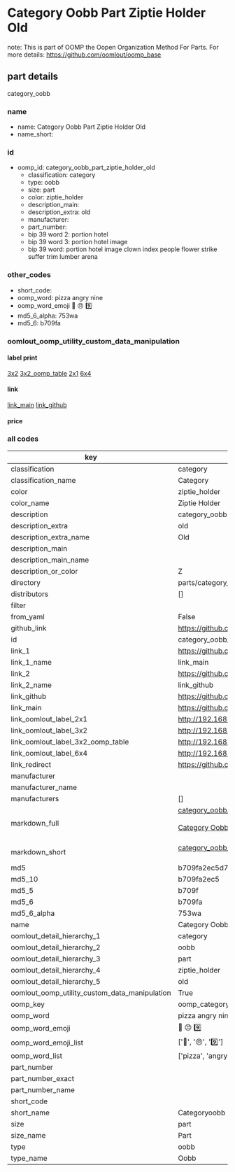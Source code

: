 # Category Oobb Part Ziptie Holder Old  

note: This is part of OOMP the Oopen Organization Method For Parts. For more details: https://github.com/oomlout/oomp_base

##  part details
  



category_oobb



### name
* name: Category Oobb Part Ziptie Holder Old
* name_short: 
### id
* oomp_id: category_oobb_part_ziptie_holder_old
  * classification: category
  * type: oobb
  * size: part
  * color: ziptie_holder
  * description_main: 
  * description_extra: old
  * manufacturer: 
  * part_number: 
  * bip 39 word 2: portion hotel
  * bip 39 word 3: portion hotel image
  * bip 39 word: portion hotel image clown index people flower strike suffer trim lumber arena

### other_codes
* short_code: 
* oomp_word: pizza angry nine
* oomp_word_emoji :pizza: :angry: :nine:
* md5_6_alpha: 753wa
* md5_6: b709fa






### oomlout_oomp_utility_custom_data_manipulation
#### label print
[3x2](http://192.168.1.245:1112/?label=oomp%20753wa)
[3x2_oomp_table](http://192.168.1.108:1112/?label=oomp%20753wa)
[2x1](http://192.168.1.242:1112/?label=oomp%20753wa)
[6x4](http://192.168.1.55:1112/?label=oomp%20753wa)    

#### link

[link_main](https://github.com/oomlout/oomlout_oomp_version_1_messy/tree/main/parts/category_oobb_part_ziptie_holder_old) [link_github](https://github.com/oomlout/oomlout_oomp_version_1_messy/tree/main/parts/category_oobb_part_ziptie_holder_old)                             

#### price







### all codes 
| key | value |  
| --- | --- |  
| classification | category |  
| classification_name | Category |  
| color | ziptie_holder |  
| color_name | Ziptie Holder |  
| description | category_oobb |  
| description_extra | old |  
| description_extra_name | Old |  
| description_main |  |  
| description_main_name |  |  
| description_or_color | Z  |  
| directory | parts/category_oobb_part_ziptie_holder_old |  
| distributors | [] |  
| filter |  |  
| from_yaml | False |  
| github_link | https://github.com/oomlout/oomlout_oomp_part_src/tree/main/parts/category_oobb_part_ziptie_holder_old |  
| id | category_oobb_part_ziptie_holder_old |  
| link_1 | https://github.com/oomlout/oomlout_oomp_version_1_messy/tree/main/parts/category_oobb_part_ziptie_holder_old |  
| link_1_name | link_main |  
| link_2 | https://github.com/oomlout/oomlout_oomp_version_1_messy/tree/main/parts/category_oobb_part_ziptie_holder_old |  
| link_2_name | link_github |  
| link_github | https://github.com/oomlout/oomlout_oomp_version_1_messy/tree/main/parts/category_oobb_part_ziptie_holder_old |  
| link_main | https://github.com/oomlout/oomlout_oomp_version_1_messy/tree/main/parts/category_oobb_part_ziptie_holder_old |  
| link_oomlout_label_2x1 | http://192.168.1.242:1112/?label=oomp%20753wa |  
| link_oomlout_label_3x2 | http://192.168.1.245:1112/?label=oomp%20753wa |  
| link_oomlout_label_3x2_oomp_table | http://192.168.1.108:1112/?label=oomp%20753wa |  
| link_oomlout_label_6x4 | http://192.168.1.55:1112/?label=oomp%20753wa |  
| link_redirect | https://github.com/oomlout/oomlout_oomp_version_1_messy/tree/main/parts/category_oobb_part_ziptie_holder_old |  
| manufacturer |  |  
| manufacturer_name |  |  
| manufacturers | [] |  
| markdown_full | [category_oobb_part_ziptie_holder_old](none)<br>[](none)<br>[Category Oobb Part Ziptie Holder Old](none)<br><br> |  
| markdown_short | [category_oobb_part_ziptie_holder_old](none)<br><br> |  
| md5 | b709fa2ec5d70b328b3962c0e29b8d42 |  
| md5_10 | b709fa2ec5 |  
| md5_5 | b709f |  
| md5_6 | b709fa |  
| md5_6_alpha | 753wa |  
| name | Category Oobb Part Ziptie Holder Old |  
| oomlout_detail_hierarchy_1 | category |  
| oomlout_detail_hierarchy_2 | oobb |  
| oomlout_detail_hierarchy_3 | part |  
| oomlout_detail_hierarchy_4 | ziptie_holder |  
| oomlout_detail_hierarchy_5 | old |  
| oomlout_oomp_utility_custom_data_manipulation | True |  
| oomp_key | oomp_category_oobb_part_ziptie_holder_old |  
| oomp_word | pizza angry nine |  
| oomp_word_emoji | :pizza: :angry: :nine: |  
| oomp_word_emoji_list | [':pizza:', ':angry:', ':nine:'] |  
| oomp_word_list | ['pizza', 'angry', 'nine'] |  
| part_number |  |  
| part_number_exact |  |  
| part_number_name |  |  
| short_code |  |  
| short_name | Categoryoobb |  
| size | part |  
| size_name | Part |  
| type | oobb |  
| type_name | Oobb |  
